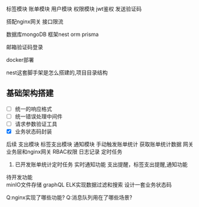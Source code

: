 标签模块
账单模块
用户模块
权限模块 jwt鉴权
发送验证码

搭配nginx网关
接口限流

数据库mongoDB 
框架nest 
orm  prisma

邮箱验证码登录

docker部署


nest这套脚手架是怎么搭建的,项目目录结构
##  基础架构搭建
- [ ] 统一的响应格式
- [ ] 统一错误处理中间件
- [ ] 请求参数验证工具
- [x] 业务状态码封装

后续
支出模块
标签支出模块
通知模块
手动触发账单统计
获取账单统计数据
网关  业务层和nginx网关
RBAC权限
日志记录
定时任务
1. 已开发账单统计定时任务
实时通知功能 支出提醒，标签支出提醒,通知功能

待开发功能   
minIO文件存储
graphQL
ELK实现数据过滤和搜索
设计一套业务状态码

Q:nginx实现了哪些功能?
Q:消息队列用在了哪些场景?





